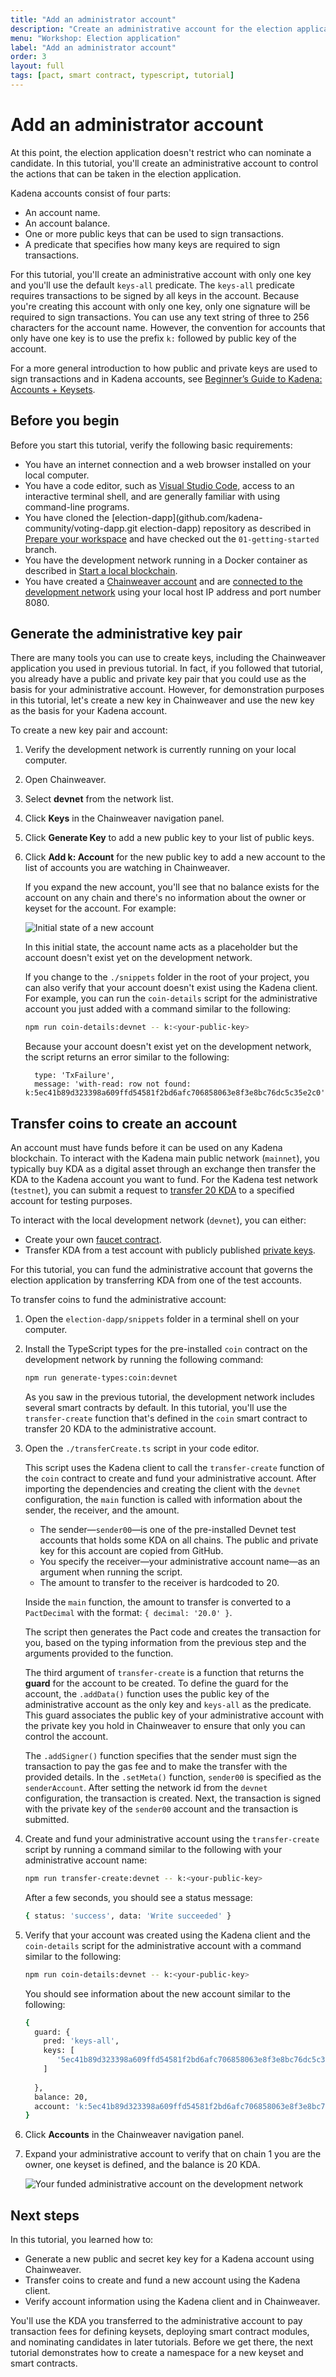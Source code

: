 ```yaml
---
title: "Add an administrator account"
description: "Create an administrative account for the election application to control access to specific functions."
menu: "Workshop: Election application"
label: "Add an administrator account"
order: 3
layout: full
tags: [pact, smart contract, typescript, tutorial]
---
```


# Add an administrator account

At this point, the election application doesn't restrict who can nominate a candidate.
In this tutorial, you'll create an administrative account to control the actions that can be taken in the election application.

Kadena accounts consist of four parts: 

- An account name.
- An account balance.
- One or more public keys that can be used to sign transactions.
- A predicate that specifies how many keys are required to sign transactions.

For this tutorial, you'll create an administrative account with only one key and you'll use the default `keys-all` predicate.
The `keys-all` predicate requires transactions to be signed by all keys in the account.
Because you're creating this account with only one key, only one signature will be required to sign transactions. 
You can use any text string of three to 256 characters for the account name.
However, the convention for accounts that only have one key is to use the prefix `k:` followed by public key of the account.

For a more general introduction to how public and private keys are used to sign transactions and in Kadena accounts, see [Beginner’s Guide to Kadena: Accounts + Keysets](/blogchain/2020/beginners-guide-to-kadena-accounts-keysets-2020-01-14).

## Before you begin

Before you start this tutorial, verify the following basic requirements:

- You have an internet connection and a web browser installed on your local computer.
- You have a code editor, such as [Visual Studio Code](https://code.visualstudio.com/download), access to an interactive terminal shell, and are generally familiar with using command-line programs.
- You have cloned the [election-dapp](github.com/kadena-community/voting-dapp.git election-dapp) repository as described in [Prepare your workspace](/build/guides/election-dapp-tutorial/01-getting-started) and have checked out the `01-getting-started` branch.
- You have the development network running in a Docker container as described in [Start a local blockchain](/build/guides/election-dapp-tutorial/02-running-devnet).
- You have created a [Chainweaver account](/build/guides/election-dapp-tutorial/02-running-devnet#create-a-chainweaver-account) and are [connected to the development network](/build/guides/election-dapp-tutorial/02-running-devnet#connect-to-the-development-network) using your local host IP address and port number 8080.

## Generate the administrative key pair

There are many tools you can use to create keys, including the Chainweaver application you used in previous tutorial.
In fact, if you followed that tutorial, you already have a public and private key pair that you could use as the basis for your administrative account. 
However, for demonstration purposes in this tutorial, let's create a new key in Chainweaver and use the new key as the basis for your Kadena account.

To create a new key pair and account:

1. Verify the development network is currently running on your local computer.

2. Open Chainweaver.

3. Select **devnet** from the network list.

4. Click **Keys** in the Chainweaver navigation panel.

5. Click **Generate Key** to add a new public key to your list of public keys. 

6. Click **Add k: Account**  for the new public key to add a new account to the list of accounts you are watching in Chainweaver.

   If you expand the new account, you'll see that no balance exists for the account on any chain and there's no information about the owner or keyset for the account.
   For example:

   ![Initial state of a new account](/assets/docs/election-workshop/new-admin-account.png)
   
   In this initial state, the account name acts as a placeholder but the account doesn't exist yet on the development network.

   If you change to the `./snippets` folder in the root of your project, you can also verify that your account doesn't exist using the Kadena client. 
   For example, you can run the `coin-details` script for the administrative account you just added with a command similar to the following:

   ```bash
   npm run coin-details:devnet -- k:<your-public-key>
   ```
   
   Because your account doesn't exist yet on the development network, the script returns an error similar to the following:

   ```text
     type: 'TxFailure',
     message: 'with-read: row not found: k:5ec41b89d323398a609ffd54581f2bd6afc706858063e8f3e8bc76dc5c35e2c0',
    ```

## Transfer coins to create an account

An account must have funds before it can be used on any Kadena blockchain. 
To interact with the Kadena main public network (`mainnet`), you typically buy KDA as a digital asset through an exchange then transfer the KDA to the Kadena account you want to
fund. 
For the Kadena test network (`testnet`), you can submit a request to [transfer 20 KDA](https://faucet.testnet.chainweb.com/) to a specified account for testing purposes. 

To interact with the local development network (`devnet`), you can either:

- Create your own [faucet contract](https://github.com/thomashoneyman/real-world-pact/tree/main/01-faucet-contract).
- Transfer KDA from a test account with publicly published [private keys](https://github.com/kadena-io/chainweb-node/blob/master/pact/genesis/devnet/keys.yaml).

For this tutorial, you can fund the administrative account that governs the election application by transferring KDA from one of the test accounts.

To transfer coins to fund the administrative account:

1. Open the `election-dapp/snippets` folder in a terminal shell on your computer.

2. Install the TypeScript types for the pre-installed `coin` contract on the development network by running the following command:
   
   ```bash
   npm run generate-types:coin:devnet
   ```
   
   As you saw in the previous tutorial, the development network includes several smart contracts by default. 
   In this tutorial, you'll use the `transfer-create` function that's defined in the `coin` smart contract to transfer 20 KDA to the administrative account. 

3. Open the `./transferCreate.ts` script in your code editor.

   This script uses the Kadena client to call the `transfer-create` function of the `coin` contract to create and fund your administrative account. 
   After importing the dependencies and creating the client with the `devnet` configuration, the `main` function is called with information about the sender, the receiver, and the amount.

   - The sender—`sender00`—is one of the pre-installed Devnet test accounts that holds some KDA on all chains. 
     The public and private key for this account are copied from GitHub.
   - You specify the receiver—your administrative account name—as an argument when running the script.
   -  The amount to transfer to the receiver is hardcoded to 20. 

   Inside the `main` function, the amount to transfer is converted to a `PactDecimal` with the format: `{ decimal: '20.0' }`. 
   
   The script then generates the Pact code and creates the transaction for you, based on the typing information from the previous step and the arguments provided to the function. 
   
   The third argument of `transfer-create` is a function that returns the **guard** for the account to be created. 
   To define the guard for the account, the `.addData()` function uses the public key of the administrative account as the only key and `keys-all` as the predicate. 
   This guard associates the public key of your administrative account with the private key you hold in Chainweaver to ensure that only you can control the account. 
   
   The `.addSigner()` function specifies that the sender must sign the transaction to pay the gas fee and to make the transfer with the provided details. 
   In the `.setMeta()` function, `sender00` is specified as the `senderAccount`. 
   After setting the network id from the `devnet` configuration, the transaction is created. Next, the transaction is signed with the private key of the `sender00` account and the transaction is submitted. 
   
4. Create and fund your administrative account using the `transfer-create` script by running  a command similar to the following with your administrative account name:

   ```bash
   npm run transfer-create:devnet -- k:<your-public-key>
   ```

   After a few seconds, you should see a status message:
   
   ```bash
   { status: 'success', data: 'Write succeeded' }
   ```

5. Verify that your account was created using the Kadena client and the `coin-details` script for the administrative account with a command similar to the following: 

   ```bash
   npm run coin-details:devnet -- k:<your-public-key>
   ```

   You should see information about the new account similar to the following:
   
   ```bash
   {
     guard: {
       pred: 'keys-all',
       keys: [
          '5ec41b89d323398a609ffd54581f2bd6afc706858063e8f3e8bc76dc5c35e2c0'
       ]
       
     },
     balance: 20,
     account: 'k:5ec41b89d323398a609ffd54581f2bd6afc706858063e8f3e8bc76dc5c35e2c0'
   }
   ```

6. Click **Accounts** in the Chainweaver navigation panel.

7. Expand your administrative account to verify that on chain 1 you are the owner, one keyset is defined, and the balance is 20 KDA.
   
   ![Your funded administrative account on the development network](/assets/docs/election-workshop/funded-ccount.png)

## Next steps

In this tutorial, you learned how to:

- Generate a new public and secret key key for a Kadena account using Chainweaver.
- Transfer coins to create and fund a new account using the Kadena client.
- Verify account information using the Kadena client and in Chainweaver. 
 
You'll use the KDA you transferred to the administrative account to pay transaction fees for defining keysets, deploying smart contract modules, and nominating candidates in later tutorials. 
Before we get there, the next tutorial demonstrates how to create a namespace for a new keyset and smart contracts.
